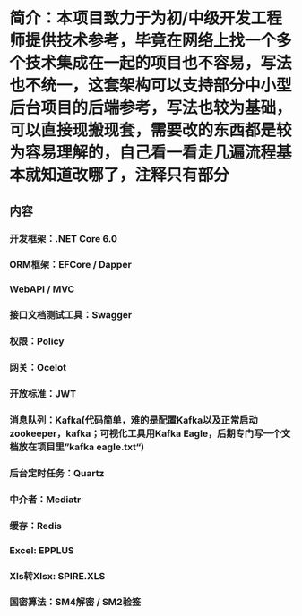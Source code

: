 # 简介：本项目致力于为初/中级开发工程师提供技术参考，毕竟在网络上找一个多个技术集成在一起的项目也不容易，写法也不统一，这套架构可以支持部分中小型后台项目的后端参考，写法也较为基础，可以直接现搬现套，需要改的东西都是较为容易理解的，自己看一看走几遍流程基本就知道改哪了，注释只有部分

## 内容
### 开发框架：.NET Core 6.0 
### ORM框架：EFCore / Dapper 
### WebAPI / MVC
### 接口文档测试工具：Swagger
### 权限：Policy
### 网关：Ocelot
### 开放标准：JWT
### 消息队列：Kafka(代码简单，难的是配置Kafka以及正常启动zookeeper，kafka；可视化工具用Kafka Eagle，后期专门写一个文档放在项目里”kafka eagle.txt“)
### 后台定时任务：Quartz
### 中介者：Mediatr
### 缓存：Redis
### Excel: EPPLUS
### Xls转Xlsx: SPIRE.XLS
### 国密算法：SM4解密 / SM2验签
